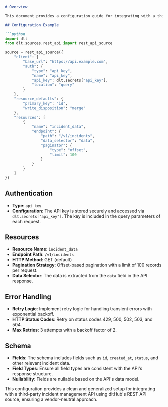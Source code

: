 ```markdown
# Overview

This document provides a configuration guide for integrating with a third-party incident management API using dltHub's REST API source. The integration allows for data extraction from the API, supporting various resource configurations and authentication methods.

## Configuration Example

```python
import dlt
from dlt.sources.rest_api import rest_api_source

source = rest_api_source({
    "client": {
        "base_url": "https://api.example.com",
        "auth": {
            "type": "api_key",
            "name": "api_key",
            "api_key": dlt.secrets["api_key"],
            "location": "query"
        }
    },
    "resource_defaults": {
        "primary_key": "id",
        "write_disposition": "merge"
    },
    "resources": [
        {
            "name": "incident_data",
            "endpoint": {
                "path": "/v1/incidents",
                "data_selector": "data",
                "paginator": {
                    "type": "offset",
                    "limit": 100
                }
            }
        }
    ]
})
```

## Authentication

- **Type**: `api_key`
- **Configuration**: The API key is stored securely and accessed via `dlt.secrets["api_key"]`. The key is included in the query parameters of each request.

## Resources

- **Resource Name**: `incident_data`
- **Endpoint Path**: `/v1/incidents`
- **HTTP Method**: GET (default)
- **Pagination Strategy**: Offset-based pagination with a limit of 100 records per request.
- **Data Selector**: The data is extracted from the `data` field in the API response.

## Error Handling

- **Retry Logic**: Implement retry logic for handling transient errors with exponential backoff.
- **HTTP Status Codes**: Retry on status codes 429, 500, 502, 503, and 504.
- **Max Retries**: 3 attempts with a backoff factor of 2.

## Schema

- **Fields**: The schema includes fields such as `id`, `created_at`, `status`, and other relevant incident data.
- **Field Types**: Ensure all field types are consistent with the API's response structure.
- **Nullability**: Fields are nullable based on the API's data model.

This configuration provides a clean and generalized setup for integrating with a third-party incident management API using dltHub's REST API source, ensuring a vendor-neutral approach.
```